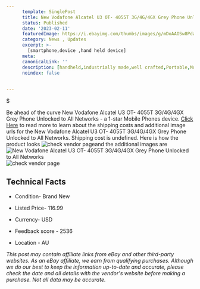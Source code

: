 ```yaml
---
      template: SinglePost
      title: New Vodafone Alcatel U3 OT- 4055T 3G/4G/4GX Grey Phone Unlocked to All Networks
      status: Published
      date: '2023-02-11'
      featuredImage: https://i.ebayimg.com/thumbs/images/g/mDoAAOSw8Pda4qh9/s-l225.jpg
      category: News , Updates
      excerpt: >-
        [smartphone,device ,hand held device]
      meta:
      canonicalLink: ''
      description: [handheld,industrially made,well crafted,Portable,Mobile,Compact,Convenient,Lightweight,Maneuverable,Man-portable,Miniature,Carriable,Hand-held,Light,Holdable,Transportable,Mobile device,Pocket-sized,On-the-go,Wireless,Cordless,Compact size,Convenient size, smartphone,device ,hand held device]
      noindex: false
      
        
---
```

$

Be ahead of the curve New Vodafone Alcatel U3 OT- 4055T 3G/4G/4GX Grey Phone Unlocked to All Networks - a 1-star Mobile Phones device. [Click Here](https://www.ebay.com/itm/163020477177?hash=item25f4c712f9%3Ag%3AmDoAAOSw8Pda4qh9&mkevt=1&mkcid=1&mkrid=711-53200-19255-0&campid=%253CePNCampaignId%253E&customid=%253CreferenceId%253E&toolid=10049) to read more to learn about the shipping costs and additional image urls for the New Vodafone Alcatel U3 OT- 4055T 3G/4G/4GX Grey Phone Unlocked to All Networks. Shipping cost is undefined. Here is how the product looks ![check vendor page](https://i.ebayimg.com/thumbs/images/g/mDoAAOSw8Pda4qh9/s-l225.jpg)and the additional images are![New Vodafone Alcatel U3 OT- 4055T 3G/4G/4GX Grey Phone Unlocked to All Networks](https://i.ebayimg.com/images/g/mDoAAOSw8Pda4qh9/s-l640.jpg)![check vendor page]()



 ## Technical Facts 



     
      

 - Condition- Brand New 


      

 - Listed Price- 116.99 


      

 - Currency- USD 


      

 - Feedback score - 2536 


      

 - Location - AU 


      
      

 *_This post may contain affiliate links from eBay and other third-party websites. As an eBay affiliate, we earn from qualifying purchases. Although we do our best to keep the information up-to-date and accurate, please check the date and all details with the vendor's website before making a purchase. Not all data may be accurate._*






